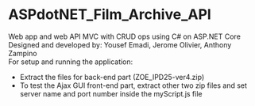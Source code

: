 # ASPdotNET_Film_Archive_API
Web app and web API MVC with CRUD ops using C# on ASP.NET Core
Designed and developed by: Yousef Emadi, Jerome Olivier, Anthony Zampino
<br/>
For setup and running the application: <br/>
- Extract the files for back-end part (ZOE_IPD25-ver4.zip)
- To test the Ajax GUI front-end part, extract other two zip files and set server name and port number inside the myScript.js file 


